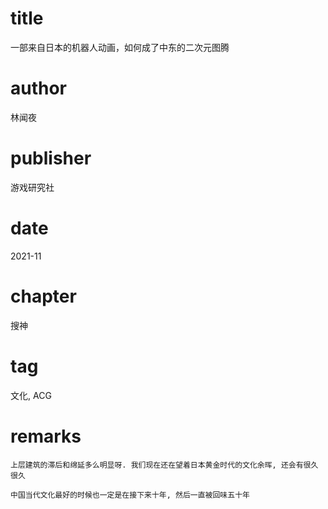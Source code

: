 # title
一部来自日本的机器人动画，如何成了中东的二次元图腾

# author
林闻夜

# publisher
游戏研究社

# date
2021-11

# chapter
搜神

# tag
文化, ACG

# remarks
`上层建筑的滞后和绵延多么明显呀. 我们现在还在望着日本黄金时代的文化余晖, 还会有很久很久`

`中国当代文化最好的时候也一定是在接下来十年, 然后一直被回味五十年`
